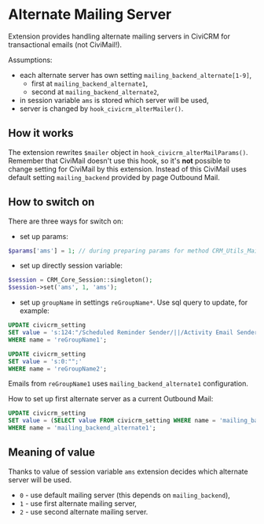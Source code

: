 # Alternate Mailing Server

Extension provides handling alternate mailing servers in CiviCRM for transactional emails (not CiviMail!).

Assumptions:

* each alternate server has own setting `mailing_backend_alternate[1-9]`,
    * first at `mailing_backend_alternate1`,
    * second at `mailing_backend_alternate2`,
* in session variable `ams` is stored which server will be used,
* server is changed by `hook_civicrm_alterMailer()`.

## How it works

The extension rewrites `$mailer` object in `hook_civicrm_alterMailParams()`. Remember that CiviMail doesn't use this hook, so it's **not** possible to change setting for CiviMail by this extension. Instead of this CiviMail uses default setting `mailing_backend` provided by page Outbound Mail.

## How to switch on

There are three ways for switch on:

* set up params:
```php
$params['ams'] = 1; // during preparing params for method CRM_Utils_Mail::send()
```
* set up directly session variable:
```php
$session = CRM_Core_Session::singleton();
$session->set('ams', 1, 'ams');
```
* set up `groupName` in settings `reGroupName*`. Use sql query to update, for example:
```sql
UPDATE civicrm_setting
SET value = 's:124:"/Scheduled Reminder Sender/||/Activity Email Sender/||/Scheduled Reminder Sender/||/Report Email Sender/||/Mailing Event .*/";'
WHERE name = 'reGroupName1';

UPDATE civicrm_setting
SET value = 's:0:"";'
WHERE name = 'reGroupName2';
```

Emails from `reGroupName1` uses `mailing_backend_alternate1` configuration.

How to set up first alternate server as a current Outbound Mail:

```sql
UPDATE civicrm_setting
SET value = (SELECT value FROM civicrm_setting WHERE name = 'mailing_backend')
WHERE name = 'mailing_backend_alternate1';
```

## Meaning of value

Thanks to value of session variable `ams` extension decides which alternate server will be used.

* `0` - use default mailing server (this depends on `mailing_backend`),
* `1` - use first alternate mailing server,
* `2` - use second alternate mailing server.
